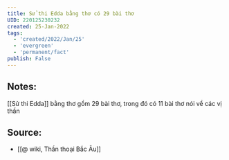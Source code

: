 ```yaml
---
title: Sử thi Edda bằng thơ có 29 bài thơ
UID: 220125230232
created: 25-Jan-2022
tags:
  - 'created/2022/Jan/25'
  - 'evergreen'
  - 'permanent/fact'
publish: False
---
```

## Notes:
[[Sử thi Edda]] bằng thơ gồm 29 bài thơ, trong đó có 11 bài thơ nói về các vị thần
## Source:
- [[@ wiki, Thần thoại Bắc Âu]]
